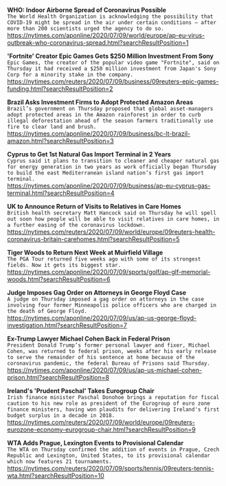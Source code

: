 **WHO: Indoor Airborne Spread of Coronavirus Possible**\
`The World Health Organization is acknowledging the possibility that COVID-19 might be spread in the air under certain conditions — after more than 200 scientists urged the agency to do so. `\
https://nytimes.com/aponline/2020/07/09/world/europe/ap-eu-virus-outbreak-who-coronavirus-spread.html?searchResultPosition=1

**'Fortnite' Creator Epic Games Gets $250 Million Investment From Sony**\
`Epic Games, the creator of the popular video game "Fortnite", said on Thursday it had received a $250 million investment from Japan's Sony Corp for a minority stake in the company.`\
https://nytimes.com/reuters/2020/07/09/business/09reuters-epic-games-funding.html?searchResultPosition=2

**Brazil Asks Investment Firms to Adopt Protected Amazon Areas**\
`Brazil’s government on Thursday proposed that global asset-managers adopt protected areas in the Amazon rainforest in order to curb illegal deforestation ahead of the season farmers traditionally use fire to clear land and brush.`\
https://nytimes.com/aponline/2020/07/09/business/bc-lt-brazil-amazon.html?searchResultPosition=3

**Cyprus to Get 1st Natural Gas Import Terminal in 2 Years**\
`Cyprus said it plans to transition to cleaner and cheaper natural gas for energy generation in two years as work officially began Thursday to build the east Mediterranean island nation’s first gas import terminal.`\
https://nytimes.com/aponline/2020/07/09/business/ap-eu-cyprus-gas-terminal.html?searchResultPosition=4

**UK to Announce Return of Visits to Relatives in Care Homes**\
`British health secretary Matt Hancock said on Thursday he will spell out soon how people will be able to visit relatives in care homes, in a further easing of the coronavirus lockdown.`\
https://nytimes.com/reuters/2020/07/09/world/europe/09reuters-health-coronavirus-britain-carehomes.html?searchResultPosition=5

**Tiger Woods to Return Next Week at Muirfield Village**\
`The PGA Tour returned five weeks ago with some of its strongest fields. Now it gets its biggest star.`\
https://nytimes.com/aponline/2020/07/09/sports/golf/ap-glf-memorial-woods.html?searchResultPosition=6

**Judge Imposes Gag Order on Attorneys in George Floyd Case**\
`A judge on Thursday imposed a gag order on attorneys in the case involving four former Minneapolis police officers who are charged in the death of George Floyd. `\
https://nytimes.com/aponline/2020/07/09/us/ap-us-george-floyd-investigation.html?searchResultPosition=7

**Ex-Trump Lawyer Michael Cohen Back in Federal Prison**\
`President Donald Trump’s former personal lawyer and fixer, Michael Cohen, was returned to federal prison, weeks after his early release to serve the remainder of his sentence at home because of the coronavirus pandemic, the federal Bureau of Prisons said Thursday.`\
https://nytimes.com/aponline/2020/07/09/us/ap-us-michael-cohen-prison.html?searchResultPosition=8

**Ireland's 'Prudent Paschal' Takes Eurogroup Chair**\
`Irish finance minister Paschal Donohoe brings a reputation for fiscal caution to his new role as president of the Eurogroup of euro zone finance ministers, having won plaudits for delivering Ireland's first budget surplus in a decade in 2018.`\
https://nytimes.com/reuters/2020/07/09/world/europe/09reuters-eurozone-economy-eurogroup-chair.html?searchResultPosition=9

**WTA Adds Prague, Lexington Events to Provisional Calendar**\
`The WTA on Thursday confirmed the addition of events in Prague, Czech Republic and Lexington, United States, to its provisional calendar which now features 21 tournaments.`\
https://nytimes.com/reuters/2020/07/09/sports/tennis/09reuters-tennis-wta.html?searchResultPosition=10

